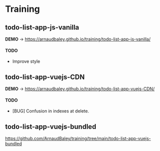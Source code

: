 # Training

## todo-list-app-js-vanilla

**DEMO** -> https://arnaudbaley.github.io/training/todo-list-app-js-vanilla/

#### TODO

- Improve style


## todo-list-app-vuejs-CDN

**DEMO** -> https://arnaudbaley.github.io/training/todo-list-app-vuejs-CDN/

#### TODO

- [BUG] Confusion in indexes at delete.


## todo-list-app-vuejs-bundled

https://github.com/ArnaudBaley/training/tree/main/todo-list-app-vuejs-bundled
